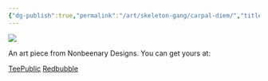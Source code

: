 ```yaml
---
{"dg-publish":true,"permalink":"/art/skeleton-gang/carpal-diem/","title":"Carpal Diem","tags":["Art","Skulls and Skellies"]}
---
```



![](https://baserow-media.ams3.digitaloceanspaces.com/user_files/D5vlfuXvLW4RHckTePo4QqYB0ICGVEtx_7af85651a123ce78d45b458b815e74b4a5eab8fa7663680d598cffda6aa3156b.jpg)

An art piece from Nonbeenary Designs. You can get yours at:

[TeePublic](https://www.teepublic.com/t-shirt/45868639-carpal-diem?store_id=258912)
[Redbubble](https://www.redbubble.com/shop/ap/146821907?ref=studio-promote)
